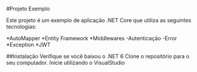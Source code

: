 #Projeto Exemplo

Este projeto é um exemplo de aplicação .NET Core que utiliza as seguintes tecnologias:

*AutoMapper
*Entity Framework
*Middlewares
  -Autenticação
  -Error
*Exception
*JWT

##Instalação
Verifique se você baixou o .NET 6
Clone o repositório para o seu computador.
Inicie utilizando o VisualStudio

